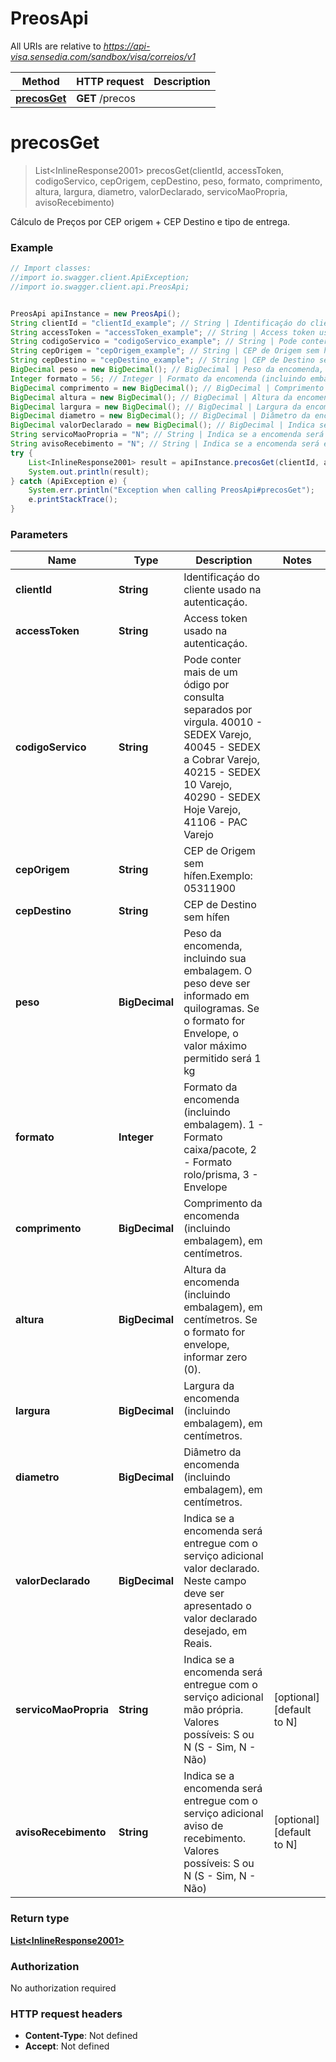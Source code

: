 # PreosApi

All URIs are relative to *https://api-visa.sensedia.com/sandbox/visa/correios/v1*

Method | HTTP request | Description
------------- | ------------- | -------------
[**precosGet**](PreosApi.md#precosGet) | **GET** /precos | 


<a name="precosGet"></a>
# **precosGet**
> List&lt;InlineResponse2001&gt; precosGet(clientId, accessToken, codigoServico, cepOrigem, cepDestino, peso, formato, comprimento, altura, largura, diametro, valorDeclarado, servicoMaoPropria, avisoRecebimento)



Cálculo de Preços por CEP origem + CEP Destino e tipo de entrega.

### Example
```java
// Import classes:
//import io.swagger.client.ApiException;
//import io.swagger.client.api.PreosApi;


PreosApi apiInstance = new PreosApi();
String clientId = "clientId_example"; // String | Identificaçáo do cliente usado na autenticaçáo.
String accessToken = "accessToken_example"; // String | Access token usado na autenticaçáo.
String codigoServico = "codigoServico_example"; // String | Pode conter mais de um ódigo por consulta separados por virgula. 40010 - SEDEX Varejo, 40045 - SEDEX a Cobrar Varejo, 40215 - SEDEX 10 Varejo, 40290 - SEDEX Hoje Varejo, 41106 - PAC Varejo
String cepOrigem = "cepOrigem_example"; // String | CEP de Origem sem hífen.Exemplo: 05311900
String cepDestino = "cepDestino_example"; // String | CEP de Destino sem hífen
BigDecimal peso = new BigDecimal(); // BigDecimal | Peso da encomenda, incluindo sua embalagem. O peso deve ser informado em quilogramas. Se o formato for Envelope, o valor máximo permitido será 1 kg
Integer formato = 56; // Integer | Formato da encomenda (incluindo embalagem). 1 - Formato caixa/pacote, 2 - Formato rolo/prisma, 3 - Envelope
BigDecimal comprimento = new BigDecimal(); // BigDecimal | Comprimento da encomenda (incluindo embalagem), em centímetros.
BigDecimal altura = new BigDecimal(); // BigDecimal | Altura da encomenda (incluindo embalagem), em centímetros. Se o formato for envelope, informar zero (0).
BigDecimal largura = new BigDecimal(); // BigDecimal | Largura da encomenda (incluindo embalagem), em centímetros.
BigDecimal diametro = new BigDecimal(); // BigDecimal | Diâmetro da encomenda (incluindo embalagem), em centímetros.
BigDecimal valorDeclarado = new BigDecimal(); // BigDecimal | Indica se a encomenda será entregue com o serviço adicional valor declarado. Neste campo deve ser apresentado o valor declarado desejado, em Reais.
String servicoMaoPropria = "N"; // String | Indica se a encomenda será entregue com o serviço adicional mão própria. Valores possíveis: S ou N (S - Sim, N - Não)
String avisoRecebimento = "N"; // String | Indica se a encomenda será entregue com o serviço adicional aviso de recebimento. Valores possíveis: S ou N (S - Sim, N - Não)
try {
    List<InlineResponse2001> result = apiInstance.precosGet(clientId, accessToken, codigoServico, cepOrigem, cepDestino, peso, formato, comprimento, altura, largura, diametro, valorDeclarado, servicoMaoPropria, avisoRecebimento);
    System.out.println(result);
} catch (ApiException e) {
    System.err.println("Exception when calling PreosApi#precosGet");
    e.printStackTrace();
}
```

### Parameters

Name | Type | Description  | Notes
------------- | ------------- | ------------- | -------------
 **clientId** | **String**| Identificaçáo do cliente usado na autenticaçáo. |
 **accessToken** | **String**| Access token usado na autenticaçáo. |
 **codigoServico** | **String**| Pode conter mais de um ódigo por consulta separados por virgula. 40010 - SEDEX Varejo, 40045 - SEDEX a Cobrar Varejo, 40215 - SEDEX 10 Varejo, 40290 - SEDEX Hoje Varejo, 41106 - PAC Varejo |
 **cepOrigem** | **String**| CEP de Origem sem hífen.Exemplo: 05311900 |
 **cepDestino** | **String**| CEP de Destino sem hífen |
 **peso** | **BigDecimal**| Peso da encomenda, incluindo sua embalagem. O peso deve ser informado em quilogramas. Se o formato for Envelope, o valor máximo permitido será 1 kg |
 **formato** | **Integer**| Formato da encomenda (incluindo embalagem). 1 - Formato caixa/pacote, 2 - Formato rolo/prisma, 3 - Envelope |
 **comprimento** | **BigDecimal**| Comprimento da encomenda (incluindo embalagem), em centímetros. |
 **altura** | **BigDecimal**| Altura da encomenda (incluindo embalagem), em centímetros. Se o formato for envelope, informar zero (0). |
 **largura** | **BigDecimal**| Largura da encomenda (incluindo embalagem), em centímetros. |
 **diametro** | **BigDecimal**| Diâmetro da encomenda (incluindo embalagem), em centímetros. |
 **valorDeclarado** | **BigDecimal**| Indica se a encomenda será entregue com o serviço adicional valor declarado. Neste campo deve ser apresentado o valor declarado desejado, em Reais. |
 **servicoMaoPropria** | **String**| Indica se a encomenda será entregue com o serviço adicional mão própria. Valores possíveis: S ou N (S - Sim, N - Não) | [optional] [default to N]
 **avisoRecebimento** | **String**| Indica se a encomenda será entregue com o serviço adicional aviso de recebimento. Valores possíveis: S ou N (S - Sim, N - Não) | [optional] [default to N]

### Return type

[**List&lt;InlineResponse2001&gt;**](InlineResponse2001.md)

### Authorization

No authorization required

### HTTP request headers

 - **Content-Type**: Not defined
 - **Accept**: Not defined

